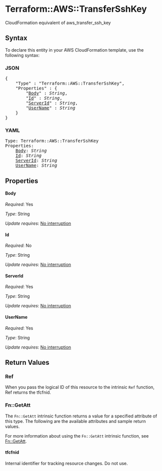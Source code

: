 # Terraform::AWS::TransferSshKey

CloudFormation equivalent of aws_transfer_ssh_key

## Syntax

To declare this entity in your AWS CloudFormation template, use the following syntax:

### JSON

<pre>
{
    "Type" : "Terraform::AWS::TransferSshKey",
    "Properties" : {
        "<a href="#body" title="Body">Body</a>" : <i>String</i>,
        "<a href="#id" title="Id">Id</a>" : <i>String</i>,
        "<a href="#serverid" title="ServerId">ServerId</a>" : <i>String</i>,
        "<a href="#username" title="UserName">UserName</a>" : <i>String</i>
    }
}
</pre>

### YAML

<pre>
Type: Terraform::AWS::TransferSshKey
Properties:
    <a href="#body" title="Body">Body</a>: <i>String</i>
    <a href="#id" title="Id">Id</a>: <i>String</i>
    <a href="#serverid" title="ServerId">ServerId</a>: <i>String</i>
    <a href="#username" title="UserName">UserName</a>: <i>String</i>
</pre>

## Properties

#### Body

_Required_: Yes

_Type_: String

_Update requires_: [No interruption](https://docs.aws.amazon.com/AWSCloudFormation/latest/UserGuide/using-cfn-updating-stacks-update-behaviors.html#update-no-interrupt)

#### Id

_Required_: No

_Type_: String

_Update requires_: [No interruption](https://docs.aws.amazon.com/AWSCloudFormation/latest/UserGuide/using-cfn-updating-stacks-update-behaviors.html#update-no-interrupt)

#### ServerId

_Required_: Yes

_Type_: String

_Update requires_: [No interruption](https://docs.aws.amazon.com/AWSCloudFormation/latest/UserGuide/using-cfn-updating-stacks-update-behaviors.html#update-no-interrupt)

#### UserName

_Required_: Yes

_Type_: String

_Update requires_: [No interruption](https://docs.aws.amazon.com/AWSCloudFormation/latest/UserGuide/using-cfn-updating-stacks-update-behaviors.html#update-no-interrupt)

## Return Values

### Ref

When you pass the logical ID of this resource to the intrinsic `Ref` function, Ref returns the tfcfnid.

### Fn::GetAtt

The `Fn::GetAtt` intrinsic function returns a value for a specified attribute of this type. The following are the available attributes and sample return values.

For more information about using the `Fn::GetAtt` intrinsic function, see [Fn::GetAtt](https://docs.aws.amazon.com/AWSCloudFormation/latest/UserGuide/intrinsic-function-reference-getatt.html).

#### tfcfnid

Internal identifier for tracking resource changes. Do not use.

